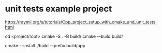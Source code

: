 # unit tests example project

https://raymii.org/s/tutorials/Cpp_project_setup_with_cmake_and_unit_tests.html

cd <project/root>
cmake -S . -B build/
cmake --build build/

cmake --install ./build --prefix build/app